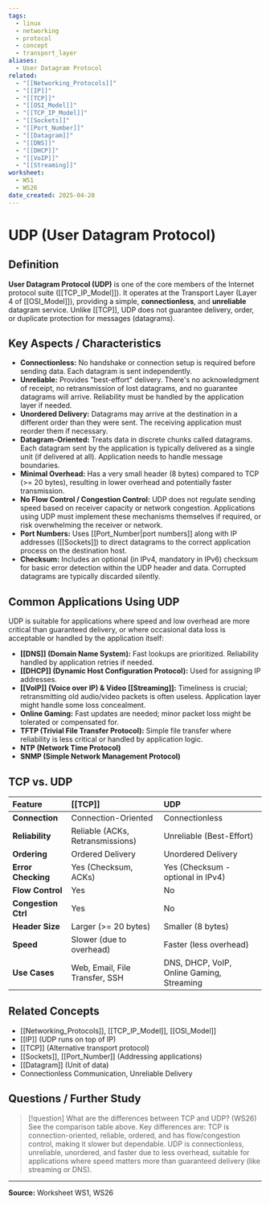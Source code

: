 ```yaml
---
tags:
  - linux
  - networking
  - protocol
  - concept
  - transport_layer
aliases:
  - User Datagram Protocol
related:
  - "[[Networking_Protocols]]"
  - "[[IP]]"
  - "[[TCP]]"
  - "[[OSI_Model]]"
  - "[[TCP_IP_Model]]"
  - "[[Sockets]]"
  - "[[Port_Number]]"
  - "[[Datagram]]"
  - "[[DNS]]"
  - "[[DHCP]]"
  - "[[VoIP]]"
  - "[[Streaming]]"
worksheet:
  - WS1
  - WS26
date_created: 2025-04-20
---
```

# UDP (User Datagram Protocol)

## Definition

**User Datagram Protocol (UDP)** is one of the core members of the Internet protocol suite ([[TCP_IP_Model]]). It operates at the Transport Layer (Layer 4 of [[OSI_Model]]), providing a simple, **connectionless**, and **unreliable** datagram service. Unlike [[TCP]], UDP does not guarantee delivery, order, or duplicate protection for messages (datagrams).

## Key Aspects / Characteristics

- **Connectionless:** No handshake or connection setup is required before sending data. Each datagram is sent independently.
- **Unreliable:** Provides "best-effort" delivery. There's no acknowledgment of receipt, no retransmission of lost datagrams, and no guarantee datagrams will arrive. Reliability must be handled by the application layer if needed.
- **Unordered Delivery:** Datagrams may arrive at the destination in a different order than they were sent. The receiving application must reorder them if necessary.
- **Datagram-Oriented:** Treats data in discrete chunks called datagrams. Each datagram sent by the application is typically delivered as a single unit (if delivered at all). Application needs to handle message boundaries.
- **Minimal Overhead:** Has a very small header (8 bytes) compared to TCP (>= 20 bytes), resulting in lower overhead and potentially faster transmission.
- **No Flow Control / Congestion Control:** UDP does not regulate sending speed based on receiver capacity or network congestion. Applications using UDP must implement these mechanisms themselves if required, or risk overwhelming the receiver or network.
- **Port Numbers:** Uses [[Port_Number|port numbers]] along with IP addresses ([[Sockets]]) to direct datagrams to the correct application process on the destination host.
- **Checksum:** Includes an optional (in IPv4, mandatory in IPv6) checksum for basic error detection within the UDP header and data. Corrupted datagrams are typically discarded silently.

## Common Applications Using UDP

UDP is suitable for applications where speed and low overhead are more critical than guaranteed delivery, or where occasional data loss is acceptable or handled by the application itself:
- **[[DNS]] (Domain Name System):** Fast lookups are prioritized. Reliability handled by application retries if needed.
- **[[DHCP]] (Dynamic Host Configuration Protocol):** Used for assigning IP addresses.
- **[[VoIP]] (Voice over IP) & Video [[Streaming]]:** Timeliness is crucial; retransmitting old audio/video packets is often useless. Application layer might handle some loss concealment.
- **Online Gaming:** Fast updates are needed; minor packet loss might be tolerated or compensated for.
- **TFTP (Trivial File Transfer Protocol):** Simple file transfer where reliability is less critical or handled by application logic.
- **NTP (Network Time Protocol)**
- **SNMP (Simple Network Management Protocol)**

## TCP vs. UDP

| Feature          | [[TCP]]                              | UDP                                  |
| :--------------- | :----------------------------------- | :----------------------------------- |
| **Connection**   | Connection-Oriented                  | Connectionless                       |
| **Reliability**  | Reliable (ACKs, Retransmissions)     | Unreliable (Best-Effort)             |
| **Ordering**     | Ordered Delivery                     | Unordered Delivery                   |
| **Error Checking**| Yes (Checksum, ACKs)                 | Yes (Checksum - optional in IPv4)    |
| **Flow Control** | Yes                                  | No                                   |
| **Congestion Ctrl**| Yes                                  | No                                   |
| **Header Size**  | Larger (>= 20 bytes)                 | Smaller (8 bytes)                    |
| **Speed**        | Slower (due to overhead)             | Faster (less overhead)               |
| **Use Cases**    | Web, Email, File Transfer, SSH       | DNS, DHCP, VoIP, Online Gaming, Streaming |

## Related Concepts
- [[Networking_Protocols]], [[TCP_IP_Model]], [[OSI_Model]]
- [[IP]] (UDP runs on top of IP)
- [[TCP]] (Alternative transport protocol)
- [[Sockets]], [[Port_Number]] (Addressing applications)
- [[Datagram]] (Unit of data)
- Connectionless Communication, Unreliable Delivery

## Questions / Further Study
>[!question] What are the differences between TCP and UDP? (WS26)
> See the comparison table above. Key differences are: TCP is connection-oriented, reliable, ordered, and has flow/congestion control, making it slower but dependable. UDP is connectionless, unreliable, unordered, and faster due to less overhead, suitable for applications where speed matters more than guaranteed delivery (like streaming or DNS).

---
**Source:** Worksheet WS1, WS26